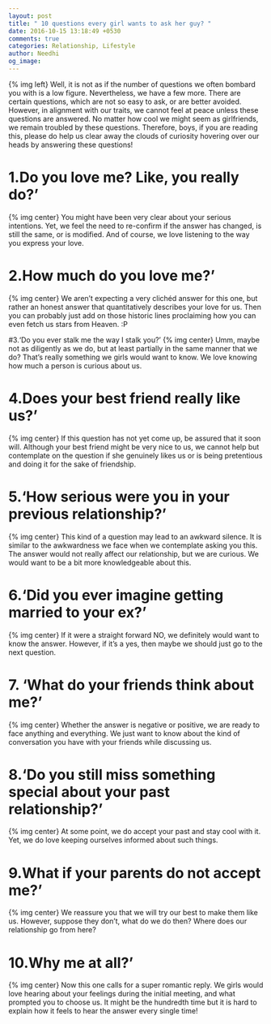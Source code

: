 ```yaml
---
layout: post
title: " 10 questions every girl wants to ask her guy? "
date: 2016-10-15 13:18:49 +0530
comments: true
categories: Relationship, Lifestyle
author: Needhi
og_image: 
---
```

{% img left}
Well, it is not as if the number of questions we often bombard you with is a low figure. Nevertheless, we have a few more. 
There are certain questions, which are not so easy to ask, or are better avoided. However, in alignment with our traits, 
we cannot feel at peace unless these questions are answered. No matter how cool we might seem as girlfriends, we remain troubled by these questions. 
Therefore, boys, if you are reading this, please do help us clear away the clouds of curiosity hovering over our heads by answering these questions!

<!-- more -->

# 1.Do you love me? Like, you really do?’
{% img center}
You might have been very clear about your serious intentions. Yet, we feel the need to re-confirm if the answer has changed, is still the same, or is modified.
And of course, we love listening to the way you express your love.

# 2.How much do you love me?’
{% img center}
We aren’t expecting a very clichéd answer for this one, but rather an honest answer that quantitatively describes your love for us. 
Then you can probably just add on those historic lines proclaiming how you can even fetch us stars from Heaven. :P

#3.‘Do you ever stalk me the way I stalk you?’
{% img center}
Umm, maybe not as diligently as we do, but at least partially in the same manner that we do?
That’s really something we girls would want to know. We love knowing how much a person is curious about us.

# 4.Does your best friend really like us?’
{% img center}
If this question has not yet come up, be assured that it soon will. Although your best friend might be very nice to us,
we cannot help but contemplate on the question if she genuinely likes us or is being pretentious and doing it for the sake of friendship.

# 5.‘How serious were you in your previous relationship?’
{% img center}
This kind of a question may lead to an awkward silence. It is similar to the awkwardness we face when we contemplate asking you this.
The answer would not really affect our relationship, but we are curious. We would want to be a bit more knowledgeable about this.

# 6.‘Did you ever imagine getting married to your ex?’
{% img center}
If it were a straight forward NO, we definitely would want to know the answer. However, if it’s a yes, then maybe we should just go to the next question.

# 7. ‘What do your friends think about me?’
{% img center}
Whether the answer is negative or positive, we are ready to face anything and everything.
We just want to know about the kind of conversation you have with your friends while discussing us.

# 8.‘Do you still miss something special about your past relationship?’
{% img center}
At some point, we do accept your past and stay cool with it. Yet, we do love keeping ourselves informed about such things.

# 9.What if your parents do not accept me?’
{% img center}
We reassure you that we will try our best to make them like us. 
However, suppose they don’t, what do we do then? Where does our relationship go from here?

# 10.Why me at all?’
{% img center}
Now this one calls for a super romantic reply. We girls would love hearing about your feelings during the initial meeting, and what prompted you to choose us. 
It might be the hundredth time but it is hard to explain how it feels to hear the answer every single time!



